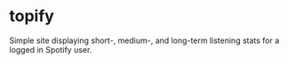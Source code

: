 # topify

Simple site displaying short-, medium-, and long-term listening stats for a logged in Spotify user.
